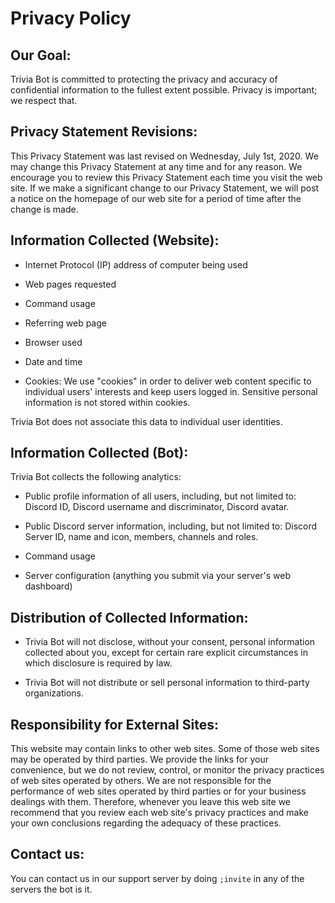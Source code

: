 # Privacy Policy

## Our Goal:

Trivia Bot is committed to protecting the privacy and accuracy of confidential information to the fullest extent possible. Privacy is important; we respect that.

## Privacy Statement Revisions:

This Privacy Statement was last revised on Wednesday, July 1st, 2020. We may change this Privacy Statement at any time and for any reason. We encourage you to review this Privacy Statement each time you visit the web site. If we make a significant change to our Privacy Statement, we will post a notice on the homepage of our web site for a period of time after the change is made.

## Information Collected (Website):

- Internet Protocol (IP) address of computer being used

- Web pages requested

- Command usage

- Referring web page

- Browser used

- Date and time

- Cookies: We use "cookies" in order to deliver web content specific to individual users' interests and keep users logged in. Sensitive personal information is not stored within cookies.

Trivia Bot does not associate this data to individual user identities.

## Information Collected (Bot):

Trivia Bot collects the following analytics:

- Public profile information of all users, including, but not limited to: Discord ID, Discord username and discriminator, Discord avatar.

- Public Discord server information, including, but not limited to: Discord Server ID, name and icon, members, channels and roles.

- Command usage

- Server configuration (anything you submit via your server's web dashboard)

## Distribution of Collected Information:

- Trivia Bot will not disclose, without your consent, personal information collected about you, except for certain rare explicit circumstances in which disclosure is required by law.

- Trivia Bot will not distribute or sell personal information to third-party organizations.

## Responsibility for External Sites:

This website may contain links to other web sites. Some of those web sites may be operated by third parties. We provide the links for your convenience, but we do not review, control, or monitor the privacy practices of web sites operated by others. We are not responsible for the performance of web sites operated by third parties or for your business dealings with them. Therefore, whenever you leave this web site we recommend that you review each web site's privacy practices and make your own conclusions regarding the adequacy of these practices.

## Contact us:

You can contact us in our support server by doing `;invite` in any of the servers the bot is it.
